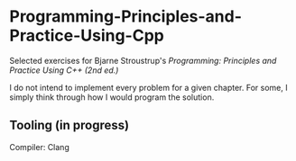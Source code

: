 # Programming-Principles-and-Practice-Using-Cpp

Selected exercises for Bjarne Stroustrup's *Programming: Principles and Practice Using C++ (2nd ed.)*

I do not intend to implement every problem for a given chapter. For some, I simply think through how I would program the solution.

## Tooling (in progress)

Compiler: Clang

